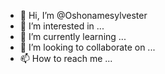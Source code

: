 - 👋 Hi, I’m @Oshonamesylvester
- 👀 I’m interested in ...
- 🌱 I’m currently learning ...
- 💞️ I’m looking to collaborate on ...
- 📫 How to reach me ...

<!---
Oshonamesylvester/Oshonamesylvester is a ✨ special ✨ repository because its `README.md` (this file) appears on your GitHub profile.
You can click the Preview link to take a look at your changes.
--->
